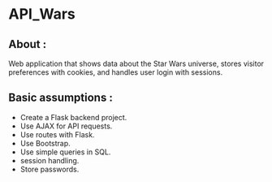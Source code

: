# API_Wars


## About :
Web application that shows data about the Star Wars universe, stores visitor preferences with cookies, and handles user login with sessions.


## Basic assumptions :
- Create a Flask backend project.
- Use AJAX for API requests.
- Use routes with Flask.
- Use Bootstrap.
- Use simple queries in SQL.
- session handling.
- Store passwords.
